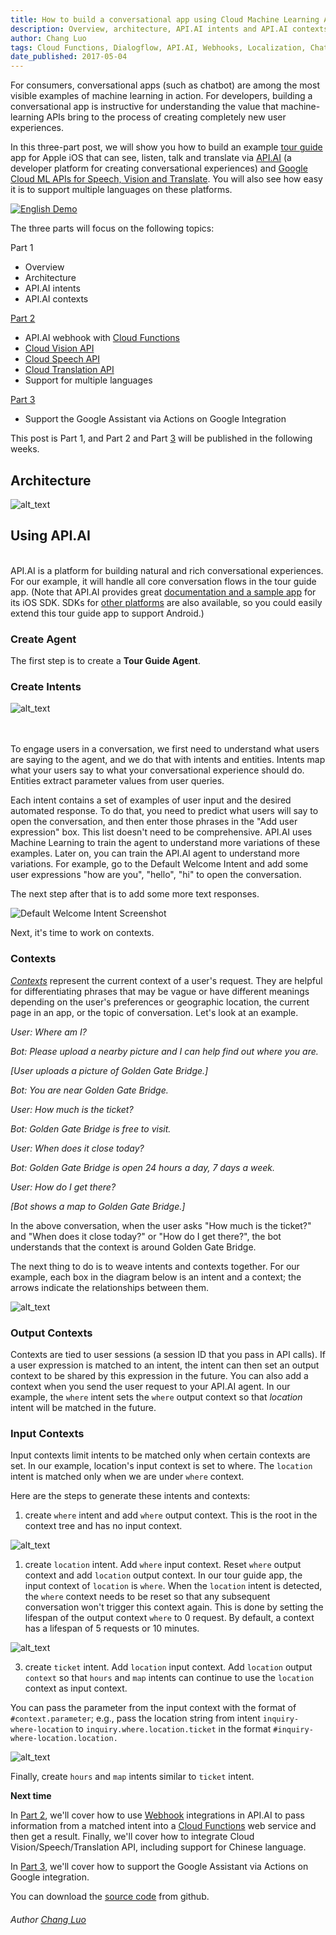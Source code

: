 ```yaml
---
title: How to build a conversational app using Cloud Machine Learning APIs (Part 1 of 3)
description: Overview, architecture, API.AI intents and API.AI contexts.
author: Chang Luo
tags: Cloud Functions, Dialogflow, API.AI, Webhooks, Localization, Chatbot, Machine Learning API, Transation, Vision, Speech
date_published: 2017-05-04
---
```


For consumers, conversational apps (such as chatbot) are among the most visible examples of machine learning in action. For developers, building a conversational app is instructive for understanding the value that machine-learning APIs bring to the process of creating completely new user experiences.

In this three-part post, we will show you how to build an example [tour guide](https://youtu.be/qDAP3ZFjO48) app for Apple iOS that can see, listen, talk and translate via [API.AI](https://api.ai/) (a developer platform for creating conversational experiences) and [Google Cloud ML APIs for Speech, Vision and Translate](https://cloud.google.com/products/machine-learning/). You will also see how easy it is to support multiple languages on these platforms. 

[![English Demo](http://img.youtube.com/vi/qDAP3ZFjO48/0.jpg)](https://youtu.be/qDAP3ZFjO48)


The three parts will focus on the following topics:

Part 1



*   Overview
*   Architecture
*   API.AI intents
*   API.AI contexts

[Part 2](https://cloudplatform.googleblog.com/2017/08/how-to-build-a-conversational-app-using-Cloud-Machine-Learning-APIs-Part-2.html)



*   API.AI webhook with [Cloud Functions](https://cloud.google.com/functions/)
*   [Cloud Vision API](https://cloud.google.com/vision/)
*   [Cloud Speech API](https://cloud.google.com/speech/)
*   [Cloud Translation API](https://cloud.google.com/translate/)
*   Support for multiple languages

[Part 3](https://cloudplatform.googleblog.com/2017/08/how-to-build-a-conversational-app-using-Cloud-Machine-Learning-APIs-Part-3-of-3-Google-Assistant.html)



*   Support the Google Assistant via Actions on Google Integration

This post is Part 1, and Part 2 and Part [3](https://cloudplatform.googleblog.com/2017/08/how-to-build-a-conversational-app-using-Cloud-Machine-Learning-APIs-Part-3-of-3-Google-Assistant.html) will be published in the following weeks.


## Architecture


![alt_text](chatbots-8.png "Architecture")


## Using API.AI

 \
API.AI is a platform for building natural and rich conversational experiences. For our example, it will handle all core conversation flows in the tour guide app. (Note that API.AI provides great [documentation and a sample app](https://github.com/api-ai/apiai-ios-client) for its iOS SDK. SDKs for [other platforms](https://docs.api.ai/docs/sdks) are also available, so you could easily extend this tour guide app to support Android.)


### Create Agent

The first step is to create a **Tour Guide Agent**. 


### Create Intents


![alt_text](chatbots-3.png "Create Intents Screenshot")

 \
 \
To engage users in a conversation, we first need to understand what users are saying to the agent, and we do that with intents and entities. Intents map what your users say to what your conversational experience should do. Entities extract parameter values from user queries.

Each intent contains a set of examples of user input and the desired automated response. To do that, you need to predict what users will say to open the conversation, and then enter those phrases in the "Add user expression" box. This list doesn't need to be comprehensive. API.AI uses Machine Learning to train the agent to understand more variations of these examples. Later on, you can train the API.AI agent to understand more variations. For example, go to the Default Welcome Intent and add some user expressions "how are you", "hello", "hi" to open the conversation.

The next step after that is to add some more text responses. 

![Default Welcome Intent Screenshot](chatbots-6.png "Default Welcome Intent Screenshot")


Next, it's time to work on contexts.


### Contexts

_[Contexts](https://docs.api.ai/docs/concept-contexts)_ represent the current context of a user's request. They are helpful for differentiating phrases that may be vague or have different meanings depending on the user's preferences or geographic location, the current page in an app, or the topic of conversation. Let's look at an example.

_User: Where am I?_

_Bot: Please upload a nearby picture and I can help find out where you are._

_[User uploads a picture of Golden Gate Bridge.]_

_Bot: You are near Golden Gate Bridge._

_User: How much is the ticket?_

_Bot: Golden Gate Bridge is free to visit._

_User: When does it close today?_

_Bot: Golden Gate Bridge is open 24 hours a day, 7 days a week._

_User: How do I get there?_

_[Bot shows a map to Golden Gate Bridge.]_

In the above conversation, when the user asks "How much is the ticket?" and "When does it close today?" or "How do I get there?", the bot understands that the context is around Golden Gate Bridge.

The next thing to do is to weave intents and contexts together. For our example, each box in the diagram below is an intent and a context; the arrows indicate the relationships between them.



![alt_text](chatbots-7.png "Contexts Relationship")



### Output Contexts

Contexts are tied to user sessions (a session ID that you pass in API calls). If a user expression is matched to an intent, the intent can then set an output context to be shared by this expression in the future. You can also add a context when you send the user request to your API.AI agent. In our example, the `where` intent sets the `where` output context so that _location_ intent will be matched in the future.


### Input Contexts

Input contexts limit intents to be matched only when certain contexts are set. In our example, location's input context is set to where. The `location` intent is matched only when we are under `where` context.

Here are the steps to generate these intents and contexts:



1.  create `where` intent and add `where` output context. This is the root in the context tree and has no input context.

![alt_text](chatbots-2.png "Contexts Screenshot")


1.  create `location` intent. Add `where` input context. Reset `where` output context and add `location` output context. In our tour guide app, the input context of `location` is `where`. When the `location` intent is detected, the `where` context needs to be reset so that any subsequent conversation won't trigger this context again. This is done by setting the lifespan of the output context `where` to 0 request. By default, a context has a lifespan of 5 requests or 10 minutes.


![alt_text](chatbots-5.png "Location Screenshot")


3. create `ticket` intent. Add `location` input context. Add `location` output `context` so that `hours` and `map` intents can continue to use the `location` context as input context.

You can pass the parameter from the input context with the format of `#context.parameter`; e.g., pass the location string from intent `inquiry-where-location` to `inquiry.where.location.ticket` in the format `#inquiry-where-location.location.`


![alt_text](chatbots-1.png "Ticket Screenshot")


Finally, create `hours` and `map` intents similar to `ticket` intent.

**Next time**

In [Part 2](https://cloudplatform.googleblog.com/2017/08/how-to-build-a-conversational-app-using-Cloud-Machine-Learning-APIs-Part-2.html), we'll cover how to use [Webhook](https://docs.api.ai/docs/webhook) integrations in API.AI to pass information from a matched intent into a [Cloud Functions](https://cloud.google.com/functions/) web service and then get a result. Finally, we'll cover how to integrate Cloud Vision/Speech/Translation API, including support for Chinese language.

In [Part 3](https://cloudplatform.googleblog.com/2017/08/how-to-build-a-conversational-app-using-Cloud-Machine-Learning-APIs-Part-3-of-3-Google-Assistant.html), we'll cover how to support the Google Assistant via Actions on Google integration.

You can download the [source code](https://github.com/google/ios-chatbot) from github.


###### Author [Chang Luo](https://www.linkedin.com/in/changluo)

[Part 2]: part-2/index.md
[Part 3]: part-3/index.md
